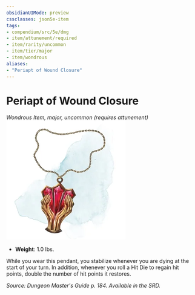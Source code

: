 ```yaml
---
obsidianUIMode: preview
cssclasses: json5e-item
tags:
- compendium/src/5e/dmg
- item/attunement/required
- item/rarity/uncommon
- item/tier/major
- item/wondrous
aliases: 
- "Periapt of Wound Closure"
---
```

# Periapt of Wound Closure
*Wondrous Item, major, uncommon (requires attunement)*  
![](https://raw.githubusercontent.com/5etools-mirror-2/5etools-img/main/items/DMG/Periapt%20of%20Wound%20Closure.webp#right)  

- **Weight**: 1.0 lbs.

While you wear this pendant, you stabilize whenever you are dying at the start of your turn. In addition, whenever you roll a Hit Die to regain hit points, double the number of hit points it restores.

*Source: Dungeon Master's Guide p. 184. Available in the SRD.*